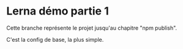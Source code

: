 # Lerna démo partie 1

Cette branche représente le projet jusqu'au chapitre "npm publish".

C'est la config de base, la plus simple.